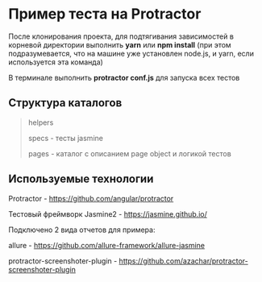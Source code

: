 # Пример теста на Protractor

После клонирования проекта, для подтягивания зависимостей в корневой директории выполнить **yarn** или **npm install** (при этом подразумевается, что на машине уже установлен node.js, и yarn, если используется эта команда)

В терминале выполнить **protractor conf.js** для запуска всех тестов

## Структура каталогов

> helpers
>
> specs - тесты jasmine
>
> pages - каталог с описанием page object и логикой тестов
>

## Используемые технологии

Protractor - https://github.com/angular/protractor

Тестовый фреймворк Jasmine2 - https://jasmine.github.io/

Подключено 2 вида отчетов для примера: 

allure - https://github.com/allure-framework/allure-jasmine

protractor-screenshoter-plugin - https://github.com/azachar/protractor-screenshoter-plugin

